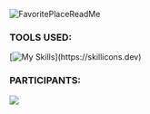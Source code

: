 ![FavoritePlaceReadMe]()
### TOOLS USED:
[![My Skills](https://skillicons.dev/icons?i=swift,photoshop,xcode,)](https://skillicons.dev)

### PARTICIPANTS:
<a href="https://github.com/MarlonGarciaBermejo/Wordle/graphs/contributors">
  <img src="https://contrib.rocks/image?repo=MarlonGarciaBermejo/Wordle" />
</a>
